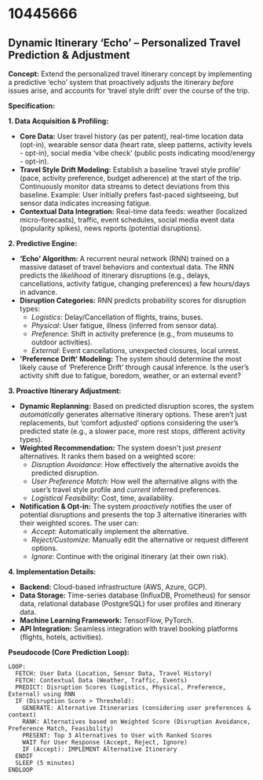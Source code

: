 # 10445666

## Dynamic Itinerary ‘Echo’ – Personalized Travel Prediction & Adjustment

**Concept:** Extend the personalized travel itinerary concept by implementing a predictive ‘echo’ system that proactively adjusts the itinerary *before* issues arise, and accounts for ‘travel style drift’ over the course of the trip.

**Specification:**

**1. Data Acquisition & Profiling:**

*   **Core Data:** User travel history (as per patent), real-time location data (opt-in), wearable sensor data (heart rate, sleep patterns, activity levels - opt-in), social media ‘vibe check’ (public posts indicating mood/energy - opt-in).
*   **Travel Style Drift Modeling:**  Establish a baseline ‘travel style profile’ (pace, activity preference, budget adherence) at the start of the trip.  Continuously monitor data streams to detect deviations from this baseline.  Example: User initially prefers fast-paced sightseeing, but sensor data indicates increasing fatigue.
*   **Contextual Data Integration:**  Real-time data feeds: weather (localized micro-forecasts), traffic, event schedules, social media event data (popularity spikes), news reports (potential disruptions).

**2. Predictive Engine:**

*   **‘Echo’ Algorithm:**  A recurrent neural network (RNN) trained on a massive dataset of travel behaviors and contextual data. The RNN predicts the *likelihood* of itinerary disruptions (e.g., delays, cancellations, activity fatigue, changing preferences) a few hours/days in advance.
*   **Disruption Categories:**  RNN predicts probability scores for disruption types:
    *   *Logistics*: Delay/Cancellation of flights, trains, buses.
    *   *Physical*: User fatigue, illness (inferred from sensor data).
    *   *Preference*: Shift in activity preference (e.g., from museums to outdoor activities).
    *   *External*: Event cancellations, unexpected closures, local unrest.
*   **'Preference Drift' Modeling:** The system should determine the most likely cause of ‘Preference Drift’ through causal inference. Is the user’s activity shift due to fatigue, boredom, weather, or an external event? 

**3. Proactive Itinerary Adjustment:**

*   **Dynamic Replanning:** Based on predicted disruption scores, the system *automatically* generates alternative itinerary options.  These aren’t just replacements, but ‘comfort adjusted’ options considering the user’s predicted state (e.g., a slower pace, more rest stops, different activity types).
*   **Weighted Recommendation:** The system doesn't just *present* alternatives.  It ranks them based on a weighted score:
    *   *Disruption Avoidance*: How effectively the alternative avoids the predicted disruption.
    *   *User Preference Match*: How well the alternative aligns with the user’s travel style profile and *current* inferred preferences.
    *   *Logistical Feasibility*: Cost, time, availability.
*   **Notification & Opt-in:**  The system *proactively* notifies the user of potential disruptions and presents the top 3 alternative itineraries with their weighted scores.  The user can:
    *   *Accept*: Automatically implement the alternative.
    *   *Reject/Customize*: Manually edit the alternative or request different options.
    *   *Ignore*: Continue with the original itinerary (at their own risk).

**4. Implementation Details:**

*   **Backend:** Cloud-based infrastructure (AWS, Azure, GCP).
*   **Data Storage:** Time-series database (InfluxDB, Prometheus) for sensor data, relational database (PostgreSQL) for user profiles and itinerary data.
*   **Machine Learning Framework:** TensorFlow, PyTorch.
*   **API Integration:** Seamless integration with travel booking platforms (flights, hotels, activities).



**Pseudocode (Core Prediction Loop):**

```
LOOP:
  FETCH: User Data (Location, Sensor Data, Travel History)
  FETCH: Contextual Data (Weather, Traffic, Events)
  PREDICT: Disruption Scores (Logistics, Physical, Preference, External) using RNN
  IF (Disruption Score > Threshold):
    GENERATE: Alternative Itineraries (considering user preferences & context)
    RANK: Alternatives based on Weighted Score (Disruption Avoidance, Preference Match, Feasibility)
    PRESENT: Top 3 Alternatives to User with Ranked Scores
    WAIT for User Response (Accept, Reject, Ignore)
    IF (Accept): IMPLEMENT Alternative Itinerary
  ENDIF
  SLEEP (5 minutes)
ENDLOOP
```